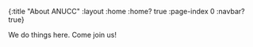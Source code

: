 {:title "About ANUCC"
 :layout :home
 :home? true
 :page-index 0
 :navbar? true}

We do things here. Come join us!
